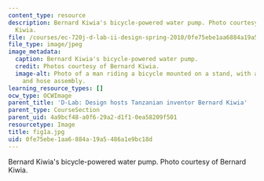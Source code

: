 ```yaml
---
content_type: resource
description: Bernard Kiwia's bicycle-powered water pump. Photo courtesy of Bernard
  Kiwia.
file: /courses/ec-720j-d-lab-ii-design-spring-2010/0fe75ebe1aa6884a19a5486a1e9bc18d_fig1a.jpg
file_type: image/jpeg
image_metadata:
  caption: Bernard Kiwia's bicycle-powered water pump.
  credit: Photos courtesy of Bernard Kiwia.
  image-alt: Photo of a man riding a bicycle mounted on a stand, with attached pump
    and hose assembly.
learning_resource_types: []
ocw_type: OCWImage
parent_title: 'D-Lab: Design hosts Tanzanian inventor Bernard Kiwia'
parent_type: CourseSection
parent_uid: 4a9bcf48-a0f6-29a2-d1f1-0ea58209f501
resourcetype: Image
title: fig1a.jpg
uid: 0fe75ebe-1aa6-884a-19a5-486a1e9bc18d
---
```

Bernard Kiwia's bicycle-powered water pump. Photo courtesy of Bernard Kiwia.